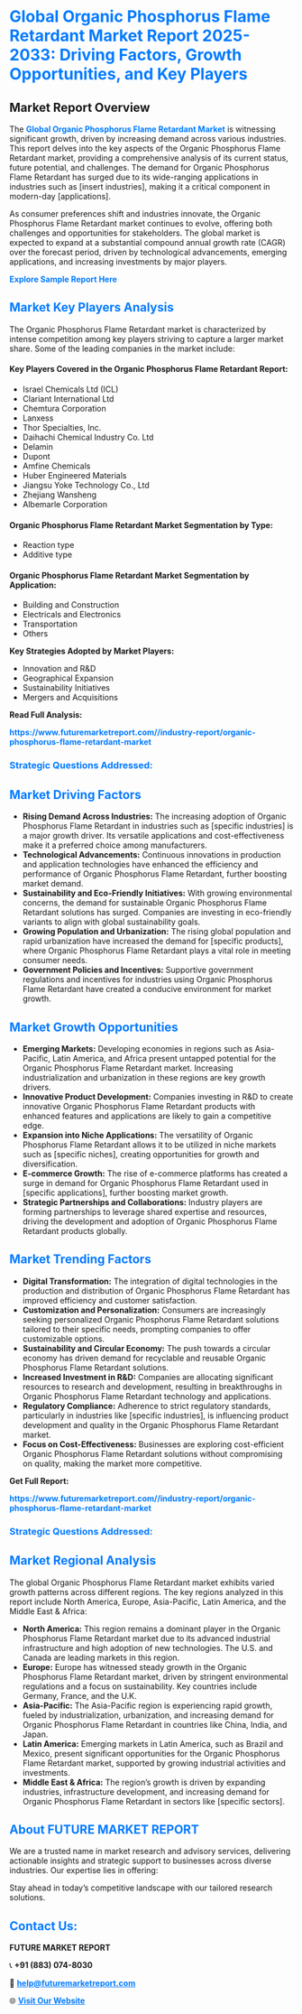 <h1 style="color: #007BFF;">Global Organic Phosphorus Flame Retardant Market Report 2025-2033: Driving Factors, Growth Opportunities, and Key Players</h1>

<section id="overview">
<h2>Market Report Overview</h2>
<p>The <a href="https://www.futuremarketreport.com//industry-report/organic-phosphorus-flame-retardant-market" style="color: #007BFF; text-decoration: none;"><strong>Global Organic Phosphorus Flame Retardant Market</strong></a> is witnessing significant growth, driven by increasing demand across various industries. This report delves into the key aspects of the Organic Phosphorus Flame Retardant market, providing a comprehensive analysis of its current status, future potential, and challenges. The demand for Organic Phosphorus Flame Retardant has surged due to its wide-ranging applications in industries such as [insert industries], making it a critical component in modern-day [applications].</p>
<p>As consumer preferences shift and industries innovate, the Organic Phosphorus Flame Retardant market continues to evolve, offering both challenges and opportunities for stakeholders. The global market is expected to expand at a substantial compound annual growth rate (CAGR) over the forecast period, driven by technological advancements, emerging applications, and increasing investments by major players.</p>
</section>

<section id="overview">
<p><a href="https://www.futuremarketreport.com//request-sample/reportId=57966" style="color: #007BFF; text-decoration: none;"><strong>Explore Sample Report Here</strong></a></p>
</section>

<section id="key-players">
<h2 style="color: #007BFF;">Market Key Players Analysis</h2>
<p>The Organic Phosphorus Flame Retardant market is characterized by intense competition among key players striving to capture a larger market share. Some of the leading companies in the market include:</p>
<h4>Key Players Covered in the Organic Phosphorus Flame Retardant Report:</h4>
<ul><li>Israel Chemicals Ltd (ICL)</li><li>Clariant International Ltd</li><li>Chemtura Corporation</li><li>Lanxess</li><li>Thor Specialties, Inc.</li><li>Daihachi Chemical Industry Co. Ltd</li><li>Delamin</li><li>Dupont</li><li>Amfine Chemicals</li><li>Huber Engineered Materials</li><li>Jiangsu Yoke Technology Co., Ltd</li><li>Zhejiang Wansheng</li><li>Albemarle Corporation</li></ul>
<h4>Organic Phosphorus Flame Retardant Market Segmentation by Type:</h4>
<ul><li>Reaction type</li><li>Additive type</li></ul>

<h4>Organic Phosphorus Flame Retardant Market Segmentation by Application:</h4>
<ul><li>Building and Construction</li><li>Electricals and Electronics</li><li>Transportation</li><li>Others</li></ul>
<p><strong>Key Strategies Adopted by Market Players:</strong></p>
<ul>
<li>Innovation and R&D</li>
<li>Geographical Expansion</li>
<li>Sustainability Initiatives</li>
<li>Mergers and Acquisitions</li>
</ul>
</section>

<section>
<p><strong>Read Full Analysis: </strong></p><a href="https://www.futuremarketreport.com//industry-report/organic-phosphorus-flame-retardant-market" style="color: #007BFF; text-decoration: none;"><strong>https://www.futuremarketreport.com//industry-report/organic-phosphorus-flame-retardant-market</strong></a>
<h3 style="color: #007BFF;">Strategic Questions Addressed:</h3>
</section>

<section id="driving-factors">
<h2 style="color: #007BFF;">Market Driving Factors</h2>
<ul>
<li><strong>Rising Demand Across Industries:</strong> The increasing adoption of Organic Phosphorus Flame Retardant in industries such as [specific industries] is a major growth driver. Its versatile applications and cost-effectiveness make it a preferred choice among manufacturers.</li>
<li><strong>Technological Advancements:</strong> Continuous innovations in production and application technologies have enhanced the efficiency and performance of Organic Phosphorus Flame Retardant, further boosting market demand.</li>
<li><strong>Sustainability and Eco-Friendly Initiatives:</strong> With growing environmental concerns, the demand for sustainable Organic Phosphorus Flame Retardant solutions has surged. Companies are investing in eco-friendly variants to align with global sustainability goals.</li>
<li><strong>Growing Population and Urbanization:</strong> The rising global population and rapid urbanization have increased the demand for [specific products], where Organic Phosphorus Flame Retardant plays a vital role in meeting consumer needs.</li>
<li><strong>Government Policies and Incentives:</strong> Supportive government regulations and incentives for industries using Organic Phosphorus Flame Retardant have created a conducive environment for market growth.</li>
</ul>
</section>

<section id="growth-opportunities">
<h2 style="color: #007BFF;">Market Growth Opportunities</h2>
<ul>
<li><strong>Emerging Markets:</strong> Developing economies in regions such as Asia-Pacific, Latin America, and Africa present untapped potential for the Organic Phosphorus Flame Retardant market. Increasing industrialization and urbanization in these regions are key growth drivers.</li>
<li><strong>Innovative Product Development:</strong> Companies investing in R&D to create innovative Organic Phosphorus Flame Retardant products with enhanced features and applications are likely to gain a competitive edge.</li>
<li><strong>Expansion into Niche Applications:</strong> The versatility of Organic Phosphorus Flame Retardant allows it to be utilized in niche markets such as [specific niches], creating opportunities for growth and diversification.</li>
<li><strong>E-commerce Growth:</strong> The rise of e-commerce platforms has created a surge in demand for Organic Phosphorus Flame Retardant used in [specific applications], further boosting market growth.</li>
<li><strong>Strategic Partnerships and Collaborations:</strong> Industry players are forming partnerships to leverage shared expertise and resources, driving the development and adoption of Organic Phosphorus Flame Retardant products globally.</li>
</ul>
</section>

<section id="trending-factors">
<h2 style="color: #007BFF;">Market Trending Factors</h2>
<ul>
<li><strong>Digital Transformation:</strong> The integration of digital technologies in the production and distribution of Organic Phosphorus Flame Retardant has improved efficiency and customer satisfaction.</li>
<li><strong>Customization and Personalization:</strong> Consumers are increasingly seeking personalized Organic Phosphorus Flame Retardant solutions tailored to their specific needs, prompting companies to offer customizable options.</li>
<li><strong>Sustainability and Circular Economy:</strong> The push towards a circular economy has driven demand for recyclable and reusable Organic Phosphorus Flame Retardant solutions.</li>
<li><strong>Increased Investment in R&D:</strong> Companies are allocating significant resources to research and development, resulting in breakthroughs in Organic Phosphorus Flame Retardant technology and applications.</li>
<li><strong>Regulatory Compliance:</strong> Adherence to strict regulatory standards, particularly in industries like [specific industries], is influencing product development and quality in the Organic Phosphorus Flame Retardant market.</li>
<li><strong>Focus on Cost-Effectiveness:</strong> Businesses are exploring cost-efficient Organic Phosphorus Flame Retardant solutions without compromising on quality, making the market more competitive.</li>
</ul>
</section>

<section>
<p><strong>Get Full Report: </strong></p><a href="https://www.futuremarketreport.com//industry-report/organic-phosphorus-flame-retardant-market" style="color: #007BFF; text-decoration: none;"><strong>https://www.futuremarketreport.com//industry-report/organic-phosphorus-flame-retardant-market</strong></a>
<h3 style="color: #007BFF;">Strategic Questions Addressed:</h3>
</section>


<section id="regional-analysis">
<h2 style="color: #007BFF;">Market Regional Analysis</h2>
<p>The global Organic Phosphorus Flame Retardant market exhibits varied growth patterns across different regions. The key regions analyzed in this report include North America, Europe, Asia-Pacific, Latin America, and the Middle East & Africa:</p>
<ul>
<li><strong>North America:</strong> This region remains a dominant player in the Organic Phosphorus Flame Retardant market due to its advanced industrial infrastructure and high adoption of new technologies. The U.S. and Canada are leading markets in this region.</li>
<li><strong>Europe:</strong> Europe has witnessed steady growth in the Organic Phosphorus Flame Retardant market, driven by stringent environmental regulations and a focus on sustainability. Key countries include Germany, France, and the U.K.</li>
<li><strong>Asia-Pacific:</strong> The Asia-Pacific region is experiencing rapid growth, fueled by industrialization, urbanization, and increasing demand for Organic Phosphorus Flame Retardant in countries like China, India, and Japan.</li>
<li><strong>Latin America:</strong> Emerging markets in Latin America, such as Brazil and Mexico, present significant opportunities for the Organic Phosphorus Flame Retardant market, supported by growing industrial activities and investments.</li>
<li><strong>Middle East & Africa:</strong> The region’s growth is driven by expanding industries, infrastructure development, and increasing demand for Organic Phosphorus Flame Retardant in sectors like [specific sectors].</li>
</ul>
</section>

<footer>
<h2 style="color: #007BFF;">About FUTURE MARKET REPORT</h2>
<p>We are a trusted name in market research and advisory services, delivering actionable insights and strategic support to businesses across diverse industries. Our expertise lies in offering:</p>

<p>Stay ahead in today’s competitive landscape with our tailored research solutions.</p>

<h2 style="color: #007BFF;">Contact Us:</h2>
<p><strong>FUTURE MARKET REPORT</strong></p>
<p>📞 <strong>+91 (883) 074-8030</strong></p>
<p>📧 <strong><a href="mailto:help@futuremarketreport.com" style="color: #007BFF;">help@futuremarketreport.com</a></strong></p>
<p>🌐 <strong><a href="https://www.futuremarketreport.com/" style="color: #007BFF;">Visit Our Website</a></strong></p>
</footer>